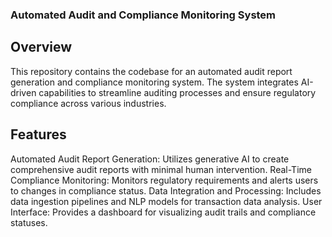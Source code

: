 ### Automated Audit and Compliance Monitoring System
## Overview
This repository contains the codebase for an automated audit report generation and compliance monitoring system. The system integrates AI-driven capabilities to streamline auditing processes and ensure regulatory compliance across various industries.

## Features
Automated Audit Report Generation: Utilizes generative AI to create comprehensive audit reports with minimal human intervention.
Real-Time Compliance Monitoring: Monitors regulatory requirements and alerts users to changes in compliance status.
Data Integration and Processing: Includes data ingestion pipelines and NLP models for transaction data analysis.
User Interface: Provides a dashboard for visualizing audit trails and compliance statuses.
